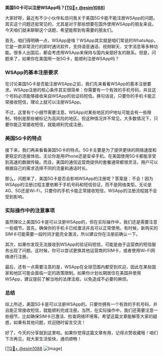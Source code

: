 **美国5G卡可以注册WSApp吗？[[TG💪+ @esim1088](https://t.me/s/esim1088)]**

大家好呀，最近有不少小伙伴私信问我关于美国5G卡能不能注册WSApp的问题。其实这个问题还挺常见的，尤其是对于那些想要在国外使用WSApp的朋友来说。今天咱们就来聊聊这个话题，希望能帮到有需要的朋友们。

首先，咱们得明确一点，WSApp是啥？WSApp其实就是咱们常说的WhatsApp，它是一款非常流行的即时通讯软件，支持语音通话、视频聊天、文字消息等多种功能。很多人出国后，都会考虑用WSApp来保持与国内亲朋好友的联系。但是，问题来了，如果你在美国用一张5G卡，能顺利注册WSApp吗？

### WSApp的基本注册要求

在讨论美国5G卡是否能注册WSApp之前，我们先来看看WSApp的基本注册要求。WSApp注册的核心条件其实很简单：你需要有一个有效的手机号码，并且这个号码必须能够接收来自WSApp的验证码短信。换句话说，只要你的手机卡能正常接收短信，理论上就可以注册WSApp。

不过，这里有个小细节需要注意。WSApp对某些地区的IP地址可能会有一些限制，特别是那些被标记为高风险的地区。但这种情况并不常见，大多数情况下，只要你能正常接收短信，就能顺利完成注册。

### 美国5G卡的特点

接下来，我们再来看看美国5G卡的特点。5G卡主要是为了提供更快的网络速度和更稳定的连接体验。无论你是用iPhone还是安卓手机，在美国使用5G卡都能享受到高速的数据传输。而且，美国的通信运营商提供的套餐通常都很灵活，用户可以根据自己的需求选择不同的流量和通话时长。

那么，问题来了，美国5G卡是否会影响WSApp的注册呢？答案是：不会！因为WSApp的注册过程主要依赖于手机号码和短信验证，而不是网络类型。无论是4G、5G还是Wi-Fi，只要你的手机卡能正常接收短信，WSApp的注册流程就不会受到影响。

### 实际操作中的注意事项

虽然理论上美国5G卡是可以注册WSApp的，但在实际操作中，我们还是需要注意一些细节。首先，确保你的手机卡已经激活并且可以正常使用。有时候，新购买的SIM卡可能需要一段时间才能完全激活，所以建议你在注册前确认一下。

其次，如果你发现无法接收到WSApp的验证码短信，可能是由于运营商的短信服务出现了问题。这时候，你可以尝试更换其他运营商的SIM卡，或者使用Wi-Fi网络进行注册。

最后，还有一点需要注意的是，WSApp在全球范围内都受到欢迎，因此在某些国家和地区可能会面临一定的政策限制。如果你计划长期居住在美国并使用WSApp，建议提前了解当地的法律法规，以免造成不必要的麻烦。

### 总结

综上所述，美国5G卡是可以注册WSApp的。只要你拥有一个有效的手机号码，并且能正常接收短信，就能顺利完成注册。当然，在实际操作中，我们还需要注意一些细节，比如确保SIM卡已激活、检查网络环境等。希望这篇文章能解答大家的疑惑，如果有其他问题，欢迎随时留言交流！

好了，今天的分享就到这里啦。如果你觉得这篇文章有用，记得点赞收藏哦！咱们下次再见，祝大家生活愉快，通讯顺畅！

[[TG💪+ @esim1088](https://t.me/s/esim1088) ![Image](https://i.postimg.cc/4NQfJmqS/Snipaste-2025-05-13-00-14-12.png)]